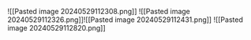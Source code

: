 ![[Pasted image 20240529112308.png]]
![[Pasted image 20240529112326.png]]![[Pasted image 20240529112431.png]]
![[Pasted image 20240529112820.png]]